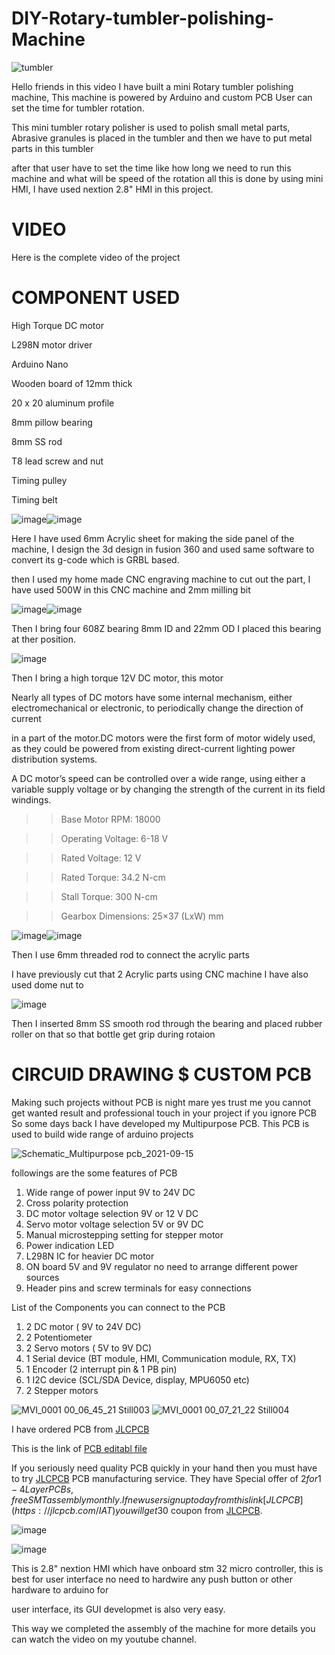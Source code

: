 # DIY-Rotary-tumbler-polishing-Machine

![tumbler](https://user-images.githubusercontent.com/19898602/141048286-8c61f946-ea0c-413c-9a6d-88d04a264b09.gif)


Hello friends in this video I have built a mini Rotary tumbler polishing machine,
This machine is powered by Arduino and custom PCB User can set the time for tumbler rotation.

This mini tumbler rotary polisher is used to polish small metal parts, 
Abrasive granules is placed in the tumbler and then we have to put metal parts in this tumbler

after that user have to set the time like how long we need to run this machine and what will be speed of the rotation
all this is done by using mini HMI, I have used nextion 2.8" HMI in this project.



# VIDEO
Here is the complete video of the project 


# COMPONENT USED

High Torque DC motor

L298N motor driver

Arduino Nano 

Wooden board of 12mm thick

20 x 20 aluminum profile

8mm pillow bearing

8mm SS rod

T8 lead screw and nut

Timing pulley

Timing belt




![image](https://user-images.githubusercontent.com/19898602/141048834-95fa2205-31fd-4398-8b7c-ad4614464d74.png)![image](https://user-images.githubusercontent.com/19898602/141048878-a23c2a07-cf42-4055-87de-3f1b3762aacb.png)

Here I have used 6mm Acrylic sheet for making the side panel of the machine, I design the 3d design in fusion 360 
and used same software to convert its g-code which is GRBL based.

then I used my home made CNC engraving machine to cut out the part, I have used 500W in this CNC machine and 2mm milling bit


![image](https://user-images.githubusercontent.com/19898602/141049188-6570581a-f294-4f31-91a8-b8011e5df353.png)![image](https://user-images.githubusercontent.com/19898602/141049239-88da6f02-5e2e-4f41-bdda-4ac19d85a05e.png)

Then I bring four 608Z bearing 8mm ID and 22mm OD I placed this bearing at ther position. 

![image](https://user-images.githubusercontent.com/19898602/141050556-62854910-083f-4826-9fa1-b47859dfeeb3.png)


Then I bring a high torque 12V DC motor, this motor

Nearly all types of DC motors have some internal mechanism, either electromechanical or electronic, to periodically change the direction of current 

in a part of the motor.DC motors were the first form of motor widely used, as they could be powered from existing direct-current lighting power distribution systems. 

A DC motor’s speed can be controlled over a wide range, using either a variable supply voltage or by changing the strength of the current in its field windings.

>> Base Motor RPM: 18000


>> Operating Voltage: 6-18 V

>> Rated Voltage: 12 V

>> Rated Torque: 34.2 N-cm

>> Stall Torque: 300 N-cm

>> Gearbox Dimensions: 25×37 (LxW) mm

![image](https://user-images.githubusercontent.com/19898602/141050768-92902c1f-f2fe-4d18-a287-edd6c2b4a2c4.png)![image](https://user-images.githubusercontent.com/19898602/141050795-2f0e16ef-c551-4496-80cb-07e5ee9fbe38.png)

Then I use 6mm threaded rod to connect the acrylic parts 

I have previously cut that 2 Acrylic parts using CNC machine I have also used dome nut to 

![image](https://user-images.githubusercontent.com/19898602/141051251-1eca3bde-a715-45c4-b61d-0107e66e8006.png)

Then I inserted 8mm SS smooth rod through the bearing and placed rubber roller on that so that bottle get grip
during rotaion

# CIRCUID DRAWING $ CUSTOM PCB

Making such projects without PCB is night mare yes trust me
you cannot get wanted result and professional touch in your project if you ignore PCB
So some days back I have developed my Multipurpose PCB.
This PCB is used to build wide range of arduino projects 

![Schematic_Multipurpose pcb_2021-09-15](https://user-images.githubusercontent.com/19898602/133383877-24044b9a-8d05-445a-808f-b6960dbe0e07.png)


followings are the some features of PCB

1. Wide range of power input 9V to 24V DC
2. Cross polarity protection
3. DC motor voltage selection 9V or 12 V DC
4. Servo motor voltage selection 5V or 9V DC
5. Manual microstepping setting for stepper motor
6. Power indication LED
7. L298N IC for heavier DC motor
8. ON board 5V and 9V regulator no need to arrange different power sources
9. Header pins and screw terminals for easy connections

List of the Components you can connect to the PCB

1. 2 DC motor ( 9V to 24V DC)
2. 2 Potentiometer
3. 2 Servo motors ( 5V to 9V DC)
4. 1 Serial device (BT module, HMI, Communication module, RX, TX)
5. 1 Encoder (2 interrupt pin & 1 PB pin)
6. 1 I2C device (SCL/SDA Device, display, MPU6050 etc)
7. 2 Stepper motors 


![MVI_0001 00_06_45_21 Still003](https://user-images.githubusercontent.com/19898602/133377296-ba24f45e-dcf4-4f97-9aa5-77aaed90175a.jpg)
![MVI_0001 00_07_21_22 Still004](https://user-images.githubusercontent.com/19898602/133377355-12dca9e1-068f-4cf5-ae58-84663ff57dde.jpg)

I have ordered PCB from [JLCPCB](https://jlcpcb.com/IAT )

This is the link of [PCB editabl file](https://oshwlab.com/sharmaz747/multipurpose-pcb)

If you seriously need quality PCB quickly in your hand then you must have to try [JLCPCB](https://jlcpcb.com/IAT ) PCB manufacturing service.
They have Special offer of $2 for 1-4 Layer PCBs, free SMT assembly monthly.
If new user signup today from this link [JLCPCB](https://jlcpcb.com/IAT ) you will get 30$ coupon from [JLCPCB](https://jlcpcb.com/IAT ).

![image](https://user-images.githubusercontent.com/19898602/138686998-33a08efe-93af-44e7-991a-c77a59e2c089.png)


![image](https://user-images.githubusercontent.com/19898602/138687262-b17b4deb-fd48-4701-91f0-2416cc24f77d.png)

This is 2.8" nextion HMI which have onboard stm 32 micro controller, this is best for user interface no need to hardwire any push button or other hardware to arduino for 

user interface, its GUI developmet is also very easy. 

This way we completed the assembly of the machine for more details you can watch the video on my youtube channel.




